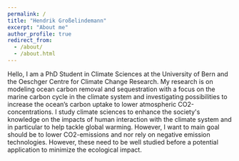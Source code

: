 ```yaml
---
permalink: /
title: "Hendrik Großelindemann"
excerpt: "About me"
author_profile: true
redirect_from: 
  - /about/
  - /about.html
---
```


Hello, I am a PhD Student in Climate Sciences at the University of Bern and the Oeschger Centre for Climate Change Research. My research is on modeling ocean carbon removal and sequestration with a focus on the marine carbon cycle in the climate system and investigating possibilities to increase the ocean’s carbon uptake to lower atmospheric CO2-concentrations. I study climate sciences to enhance the society's knowledge on the impacts of human interaction with the climate system and in particular to help tackle global warming. However, I want to main goal should be to lower CO2-emissions and nor rely on negative emission technologies. However, these need to be well studied before a potential application to minimize the ecological impact.
